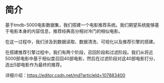 # 简介
基于tmdb-5000电影数据集，我们搭建一个电影推荐系统。我们期望系统能够基于电影本身的内容信息，推荐经典高分相对冷门的相似电影。

在这一过程中，我们涉及到数据读取、数据清洗、可视化以及推荐引擎的搭建。

在搭建推荐引擎过程中，我们有两个阶段，召回阶段和过滤阶段。我们从将近5000部电影中基于相似度召回40部电影，然后在过滤阶段对这40部电影打分，选出5部电影作为最终的推荐。

详细介绍：https://editor.csdn.net/md?articleId=107883400
